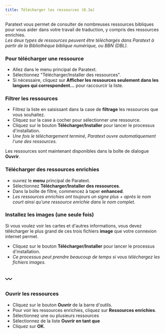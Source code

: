 ```yaml
---
title: Télécharger les ressources (0.3a)
---
```

Paratext vous permet de consulter de nombreuses ressources bibliques pour vous aider dans votre travail de traduction, y compris des ressources enrichies.  
*Les deux types de ressources peuvent être téléchargés dans Paratext à partir de la Bibliothèque biblique numérique, ou BBN (DBL).*

### Pour télécharger une ressource

-   Allez dans le menu principal de Paratext.
-   Sélectionnez "Télécharger/Installer des ressources".
-   Si nécessaire, cliquez sur **Afficher les ressources seulement dans les langues qui correspondent…** pour raccourcir la liste.

### Filtrer les ressources

-   Filtrez la liste en saisissant dans la case de **filtrage** les ressources que vous souhaitez.
-   Cliquez sur la case à cocher pour sélectionner une ressource.
-   Cliquez sur le bouton **Télécharger/Installer** pour lancer le processus d'installation.  
   -  *Une fois le téléchargement terminé, Paratext ouvre automatiquement l'une des ressources.*

Les ressources sont maintenant disponibles dans la boîte de dialogue **Ouvrir**.

### Télécharger des ressources enrichies

-   ouvrez le **menu** principal de Paratext.
-   Sélectionnez **Télécharger/Installer des ressources**.
-   Dans la boîte de filtre, commencez à taper **enhanced**.  
   -  *Les ressources enrichies ont toujours un signe plus + après le nom court ainsi qu'une ressource enrichie dans le nom complet.*

### Installez les images (une seule fois)

Si vous voulez voir les cartes et d'autres informations, vous devez télécharger le plus grand de ces trois fichiers **image** que votre connexion internet permet.

-   Cliquez sur le bouton **Télécharger/Installer** pour lancer le processus d'installation.  
   -  *Ce processus peut prendre beaucoup de temps si vous téléchargez les fichiers images.*

〰️
----

### Ouvrir les ressources

-   Cliquez sur le bouton **Ouvrir** de la barre d'outils.
-   Pour voir les ressources enrichies, cliquez sur **Ressources enrichies**.
-   Sélectionnez une ou plusieurs ressources
-   Sélectionnez de la liste **Ouvrir en tant que** 
-   Cliquez sur **OK**.
